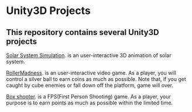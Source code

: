 # Unity3D Projects

## This repository contains several Unity3D projects 

[Solar System Simulation](https://wangweiheng97.github.io/Unity/Solar%20System%20Simulation/Builds/WebGL/).
is an user-interactive 3D animation of solar system. 

[RollerMadness](https://wangweiheng97.github.io/Unity/RollerMadness/Builds/WebGL/RollerMadness/).
is an user-interactive video game. As a player, you will control a silver ball to earn coins as much as possible. Note that, if you get caught by cube enemies or fall down off the platform, game will over.

[Box shooter](https://wangweiheng97.github.io/Unity/Box%20Shooter/Builds/WebGL/).
is a FPS(First Person Shooting) game. As a player, your purpose is to earn points as much as possible within the limited time. 

